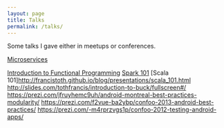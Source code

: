 ```yaml
---
layout: page
title: Talks
permalink: /talks/
---
```


Some talks I gave either in meetups or conferences.

[Microservices](20191120_microservices/index.html)

[Introduction to Functional Programming](http://francistoth.github.io/blog/presentations/intro_to_fp.html)
[Spark 101](http://francistoth.github.io/blog/presentations/spark_101.html)
[Scala 101]http://francistoth.github.io/blog/presentations/scala_101.html
http://slides.com/tothfrancis/introduction-to-buck/fullscreen#/
https://prezi.com/jfruyhemc9uh/android-montreal-best-practices-modularity/
https://prezi.com/f2vue-ba2ybp/confoo-2013-android-best-practices/
https://prezi.com/-m4rprzvgs1p/confoo-2012-testing-android-apps/